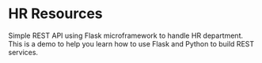 # HR Resources

Simple REST API using Flask microframework to handle HR department.
This is a demo to help you learn how to use Flask and Python to build REST services.
